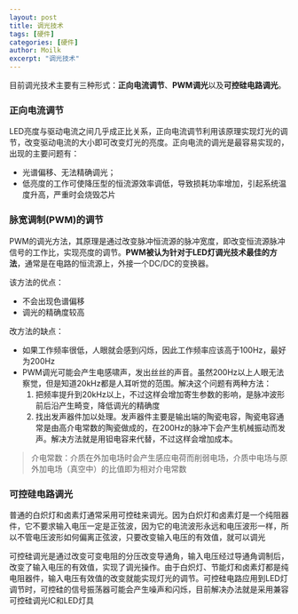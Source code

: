 ```yaml
---
layout: post  
title: 调光技术  
tags: [硬件]  
categories: [硬件]  
author: Moilk  
excerpt: "调光技术"  
---
```


目前调光技术主要有三种形式：**正向电流调节**、**PWM调光**以及**可控硅电路调光**。

### 正向电流调节

LED亮度与驱动电流之间几乎成正比关系，正向电流调节利用该原理实现灯光的调节，改变驱动电流的大小即可改变灯光的亮度。正向电流的调光是最容易实现的，出现的主要问题有：

- 光谱偏移、无法精确调光；
- 低亮度的工作可使降压型的恒流源效率调低，导致损耗功率增加，引起系统温度升高，严重时会烧毁芯片

### 脉宽调制(PWM)的调节

PWM的调光方法，其原理是通过改变脉冲恒流源的脉冲宽度，即改变恒流源脉冲信号的工作比，实现亮度的调节。**PWM被认为针对于LED灯调光技术最佳的方法**，通常是在电路的恒流源上，外接一个DC/DC的变换器。

该方法的优点：

- 不会出现色谱偏移
- 调光的精确度较高

改方法的缺点：

- 如果工作频率很低，人眼就会感到闪烁，因此工作频率应该高于100Hz，最好为200Hz
- PWM调光可能会产生电感啸声，发出丝丝的声音。虽然200Hz以上人眼无法察觉，但是知道20kHz都是人耳听觉的范围。解决这个问题有两种方法：
  1. 把频率提升到20kHz以上，不过这样会增加寄生参数的影响，是脉冲波形前后沿产生畸变，降低调光的精确度
  2. 找出发声器件加以处理。发声器件主要是输出端的陶瓷电容，陶瓷电容通常是由高介电常数的陶瓷做成的，在200Hz的脉冲下会产生机械振动而发声。解决方法就是用钽电容来代替，不过这样会增加成本。

> 介电常数：介质在外加电场时会产生感应电荷而削弱电场，介质中电场与原外加电场（真空中）的比值即为相对介电常数

### 可控硅电路调光

普通的白炽灯和卤素灯通常采用可控硅来调光。因为白炽灯和卤素灯是一个纯阻器件，它不要求输入电压一定是正弦波，因为它的电流波形永远和电压波形一样，所以不管电压波形如何偏离正弦波，只要改变输入电压的有效值，就可以调光

可控硅调光是通过改变可变电阻的分压改变导通角，输入电压经过导通角调制后，改变了输入电压的有效值，实现了调光操作。由于白炽灯、节能灯和卤素灯都是纯电阻器件，输入电压有效值的改变就能实现灯光的调节。可控硅电路应用到LED灯调节时，可控硅的信号振荡器可能会产生噪声和闪烁，目前解决办法就是采用兼容可控硅调光IC和LED灯具